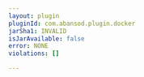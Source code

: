 ```yaml
---
layout: plugin
pluginId: com.abansod.plugin.docker
jarSha1: INVALID
isJarAvailable: false
error: NONE
violations: []

---
```

